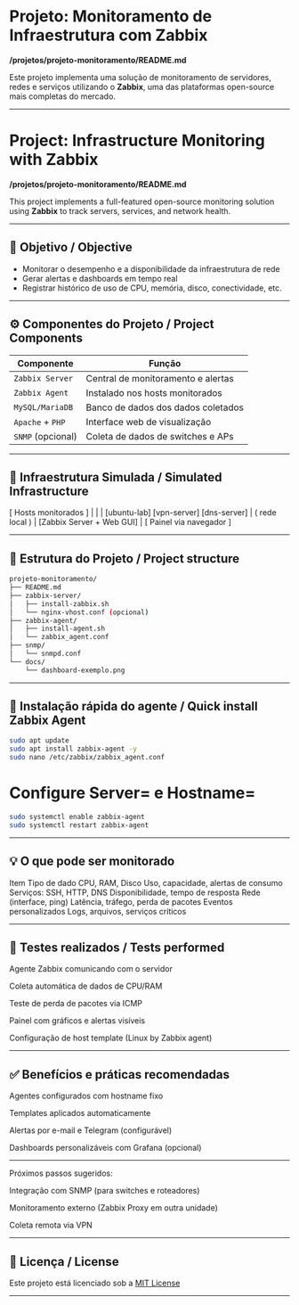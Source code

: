 # Projeto: Monitoramento de Infraestrutura com Zabbix  
**/projetos/projeto-monitoramento/README.md**

Este projeto implementa uma solução de monitoramento de servidores, redes e serviços utilizando o **Zabbix**, uma das plataformas open-source mais completas do mercado.

---

# Project: Infrastructure Monitoring with Zabbix  
**/projetos/projeto-monitoramento/README.md**

This project implements a full-featured open-source monitoring solution using **Zabbix** to track servers, services, and network health.

---

## 🎯 Objetivo / Objective

- Monitorar o desempenho e a disponibilidade da infraestrutura de rede
- Gerar alertas e dashboards em tempo real
- Registrar histórico de uso de CPU, memória, disco, conectividade, etc.

---

## ⚙️ Componentes do Projeto / Project Components

| Componente         | Função                                  |
|--------------------|------------------------------------------|
| `Zabbix Server`    | Central de monitoramento e alertas       |
| `Zabbix Agent`     | Instalado nos hosts monitorados          |
| `MySQL/MariaDB`    | Banco de dados dos dados coletados       |
| `Apache` + `PHP`   | Interface web de visualização            |
| `SNMP` (opcional)  | Coleta de dados de switches e APs        |

---

## 🧱 Infraestrutura Simulada / Simulated Infrastructure

[ Hosts monitorados ] | | | [ubuntu-lab] [vpn-server] [dns-server] | ( rede local ) | [Zabbix Server + Web GUI] | [ Painel via navegador ]

---

## 📁 Estrutura do Projeto / Project structure

```bash
projeto-monitoramento/
├── README.md
├── zabbix-server/
│   ├── install-zabbix.sh
│   └── nginx-vhost.conf (opcional)
├── zabbix-agent/
│   ├── install-agent.sh
│   └── zabbix_agent.conf
├── snmp/
│   └── snmpd.conf
└── docs/
    └── dashboard-exemplo.png
```

---

## 🚀 Instalação rápida do agente / Quick install Zabbix Agent

```bash
sudo apt update
sudo apt install zabbix-agent -y
sudo nano /etc/zabbix/zabbix_agent.conf
```
# Configure Server= e Hostname=
```bash
sudo systemctl enable zabbix-agent
sudo systemctl restart zabbix-agent
```

---

## 💡 O que pode ser monitorado

Item	Tipo de dado
CPU, RAM, Disco	Uso, capacidade, alertas de consumo
Serviços: SSH, HTTP, DNS	Disponibilidade, tempo de resposta
Rede (interface, ping)	Latência, tráfego, perda de pacotes
Eventos personalizados	Logs, arquivos, serviços críticos

---

## 🧪 Testes realizados / Tests performed

  Agente Zabbix comunicando com o servidor

  Coleta automática de dados de CPU/RAM
  
  Teste de perda de pacotes via ICMP

  Painel com gráficos e alertas visíveis

  Configuração de host template (Linux by Zabbix agent)

---

## ✅ Benefícios e práticas recomendadas

  Agentes configurados com hostname fixo

  Templates aplicados automaticamente

  Alertas por e-mail e Telegram (configurável)

  Dashboards personalizáveis com Grafana (opcional)

  ---

  Próximos passos sugeridos:

  Integração com SNMP (para switches e roteadores)

  Monitoramento externo (Zabbix Proxy em outra unidade)

  Coleta remota via VPN

  ---

## 📄 Licença / License

Este projeto está licenciado sob a [MIT License](LICENSE)

---

